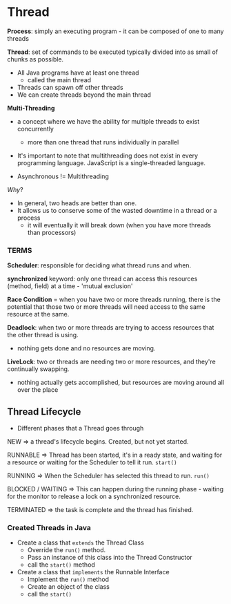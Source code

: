 # Thread

**Process**: simply an executing program
    - it can be composed of one to many threads

**Thread**: set of commands to be executed typically divided into as small of chunks as possible. 
- All Java programs have at least one thread
    - called the main thread
- Threads can spawn off other threads
- We can create threads beyond the main thread

**Multi-Threading**
- a concept where we have the ability for multiple threads to exist concurrently
    - more than one thread that runs individually in parallel

- It's important to note that multithreading does not exist in every programming language. JavaScript is a single-threaded language. 
- Asynchronous != Multithreading

*Why*? 
- In general, two heads are better than one. 
- It allows us to conserve some of the wasted downtime in a thread or a process
    - it will eventually it will break down (when you have more threads than processors)

### TERMS

**Scheduler**: responsible for deciding what thread runs and when. 

**synchronized** keyword: only one thread can access this resources (method, field) at a time
    - 'mutual exclusion'

**Race Condition** = when you have two or more threads running, there is the potential that those two or more threads will need access to the same resource at the same. 

**Deadlock**:  when two or more threads are trying to access resources that the other thread is using. 
- nothing gets done and no resources are moving.

**LiveLock**: two or threads are needing two or more resources, and they're continually swapping. 
- nothing actually gets accomplished, but resources are moving around all over the place


## Thread Lifecycle 

- Different phases that a Thread goes through

NEW => a thread's lifecycle begins. Created, but not yet started.   

RUNNABLE => Thread has been started, it's in a ready state, and waiting for a resource or waiting for the Scheduler to tell it run. `start()`

RUNNING => When the Scheduler has selected this thread to run. `run()`  

BLOCKED / WAITING => This can happen during the running phase - waiting for the monitor to release a lock on a synchronized resource.  

TERMINATED => the task is complete and the thread has finished. 

### Created Threads in Java 
- Create a class that `extends` the Thread Class
    - Override the `run()` method. 
    - Pass an instance of this class into the Thread Constructor
    - call the `start()` method
- Create a class that `implements` the Runnable Interface
    - Implement the `run()` method
    - Create an object of the class
    - call the `start()`
